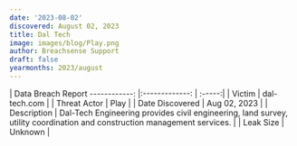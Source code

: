 ```yaml
---
date: '2023-08-02'
discovered: August 02, 2023
title: Dal Tech
image: images/blog/Play.png
author: Breachsense Support
draft: false
yearmonths: 2023/august
---
```



| Data Breach Report
------------:     |:-------------:    | :-----:|
| Victim      | dal-tech.com      | 
| Threat Actor      | Play      | 
| Date Discovered      | Aug 02, 2023      | 
| Description      | Dal-Tech Engineering provides civil engineering, land survey, utility coordination and construction management services.      | 
| Leak Size      | Unknown      | 

